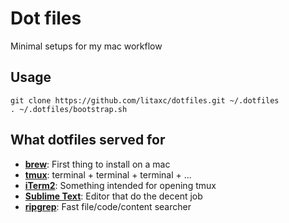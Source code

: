 # Dot files
Minimal setups for my mac workflow

## Usage
```
git clone https://github.com/litaxc/dotfiles.git ~/.dotfiles
. ~/.dotfiles/bootstrap.sh
```

## What dotfiles served for
- [**brew**](https://brew.sh/): First thing to install on a mac
- [**tmux**](https://github.com/tmux/tmux): terminal + terminal + terminal + ...
- [**iTerm2**](https://www.iterm2.com/): Something intended for opening tmux
- [**Sublime Text**](https://www.sublimetext.com/): Editor that do the decent job
- [**ripgrep**](https://github.com/BurntSushi/ripgrep): Fast file/code/content searcher

